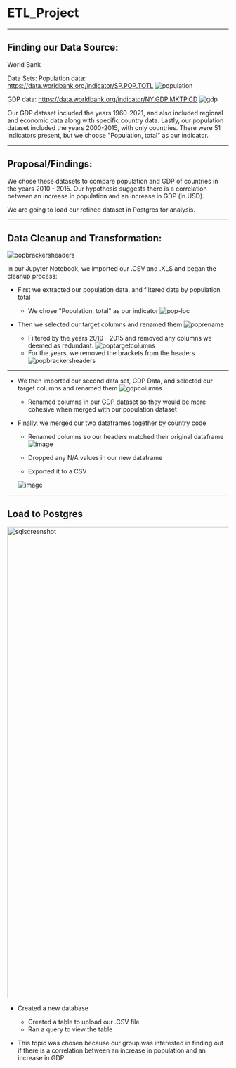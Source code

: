 # ETL_Project
_______________________________

## Finding our Data Source:
World Bank

Data Sets: 
Population data: https://data.worldbank.org/indicator/SP.POP.TOTL
![population](https://user-images.githubusercontent.com/62813833/215004277-f2759a5e-d0c9-4818-8b15-71852f66081c.png)

GDP data: https://data.worldbank.org/indicator/NY.GDP.MKTP.CD 
![gdp](https://user-images.githubusercontent.com/62813833/215004378-07969ef8-44d6-4231-8d5d-24cb252507c8.png)


Our GDP dataset included the years 1960-2021, and also included regional and economic data along with specific country data. 
Lastly, our population dataset included the years 2000-2015, with only countries. There were 51 indicators present, but we choose "Population, total" as our indicator.

_______________________________

## Proposal/Findings: 
We chose these datasets to compare population and GDP of countries in the years 2010 - 2015.
Our hypothesis suggests there is a correlation between an increase in population and an increase in GDP (in USD).


We are going to load our refined dataset in Postgres for analysis.
_______________________________

## Data Cleanup and Transformation:
![popbrackersheaders](https://user-images.githubusercontent.com/62813833/215005313-15d3d338-b9b3-4f38-97bc-1cae8537d80e.PNG)

In our Jupyter Notebook, we imported our .CSV and .XLS and began the cleanup process:

* First we extracted our population data, and filtered data by population total 
  * We chose "Population, total" as our indicator
  ![pop-loc](https://user-images.githubusercontent.com/62813833/215004663-a956a878-8cac-4020-b4ef-a6373ecf0383.png)

* Then we selected our target columns and renamed them
![poprename](https://user-images.githubusercontent.com/62813833/215004739-aa8e1833-8ef8-440a-ba84-b702c3045556.png)
  * Filtered by the years 2010 - 2015 and removed any columns we deemed as redundant.
    ![poptargetcolumns](https://user-images.githubusercontent.com/62813833/215004777-8f6c7db2-65d8-4d36-8f56-c23feb0011d7.png)
  * For the years, we removed the brackets from the headers
  ![popbrackersheaders](https://user-images.githubusercontent.com/62813833/215005344-25d1afa1-01e3-4d5d-ac2c-c6e060105fd7.PNG)

______________________________

* We then imported our second data set, GDP Data, and selected our target columns and renamed them
![gdpcolumns](https://user-images.githubusercontent.com/62813833/215005485-7e7955f7-8b21-432f-969e-3bc06229f65d.PNG)
  * Renamed columns in our GDP dataset so they would be more cohesive when merged with our population dataset


* Finally, we merged our two dataframes together by country code
  * Renamed columns so our headers matched their original dataframe
  ![image](https://user-images.githubusercontent.com/62813833/215005612-61ec3172-7d12-4324-96a3-bc648640485f.png)

  * Dropped any N/A values in our new dataframe
  * Exported it to a CSV 
  
  ![image](https://user-images.githubusercontent.com/62813833/215005662-0d5968b8-5c98-4729-9171-61f54badf443.png)

  
_______________________________
## Load to Postgres
<img width="1072" alt="sqlscreenshot" src="https://user-images.githubusercontent.com/62813833/215006100-8270c3fe-d133-46c0-8a78-71fee8a58f6c.png">

  * Created a new database 
    * Created a table to upload our .CSV file 
    * Ran a query to view the table

  * This topic was chosen because our group was interested in finding out if there is a correlation between an increase in population and an increase in GDP.




